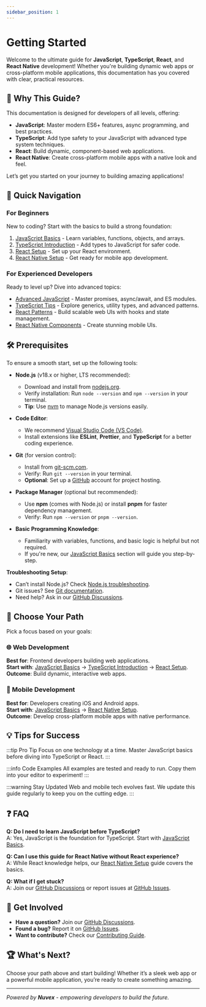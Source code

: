 ```yaml
---
sidebar_position: 1
---
```


# Getting Started

Welcome to the ultimate guide for **JavaScript**, **TypeScript**, **React**, and **React Native** development! Whether you're building dynamic web apps or cross-platform mobile applications, this documentation has you covered with clear, practical resources.

## 🎯 Why This Guide?

This documentation is designed for developers of all levels, offering:

- **JavaScript**: Master modern ES6+ features, async programming, and best practices.
- **TypeScript**: Add type safety to your JavaScript with advanced type system techniques.
- **React**: Build dynamic, component-based web applications.
- **React Native**: Create cross-platform mobile apps with a native look and feel.

Let’s get you started on your journey to building amazing applications!

## 🚀 Quick Navigation

### For Beginners

New to coding? Start with the basics to build a strong foundation:

1. [JavaScript Basics](./Javascript/basics) - Learn variables, functions, objects, and arrays.
2. [TypeScript Introduction](./Typescript/intro) - Add types to JavaScript for safer code.
3. [React Setup](./React/setup) - Set up your React environment.
4. [React Native Setup](./react-native/setup) - Get ready for mobile app development.

### For Experienced Developers

Ready to level up? Dive into advanced topics:

- [Advanced JavaScript](./Javascript/advanced) - Master promises, async/await, and ES modules.
- [TypeScript Tips](./Typescript/tips) - Explore generics, utility types, and advanced patterns.
- [React Patterns](./React/patterns) - Build scalable web UIs with hooks and state management.
- [React Native Components](./react-native/components) - Create stunning mobile UIs.

## 🛠 Prerequisites

To ensure a smooth start, set up the following tools:

- **Node.js** (v18.x or higher, LTS recommended):
  - Download and install from [nodejs.org](https://nodejs.org).
  - Verify installation: Run `node --version` and `npm --version` in your terminal.
  - **Tip**: Use [nvm](https://github.com/nvm-sh/nvm) to manage Node.js versions easily.

- **Code Editor**:
  - We recommend [Visual Studio Code (VS Code)](https://code.visualstudio.com/).
  - Install extensions like **ESLint**, **Prettier**, and **TypeScript** for a better coding experience.

- **Git** (for version control):
  - Install from [git-scm.com](https://git-scm.com/).
  - Verify: Run `git --version` in your terminal.
  - **Optional**: Set up a [GitHub](https://github.com/) account for project hosting.

- **Package Manager** (optional but recommended):
  - Use **npm** (comes with Node.js) or install **pnpm** [](https://pnpm.io/) for faster dependency management.
  - Verify: Run `npm --version` or `pnpm --version`.

- **Basic Programming Knowledge**:
  - Familiarity with variables, functions, and basic logic is helpful but not required.
  - If you're new, our [JavaScript Basics](./Javascript/basics) section will guide you step-by-step.

**Troubleshooting Setup**:

- Can’t install Node.js? Check [Node.js troubleshooting](https://nodejs.org/en/docs/guides/troubleshooting).
- Git issues? See [Git documentation](https://git-scm.com/doc).
- Need help? Ask in our [GitHub Discussions](https://github.com/sammy6378/reference/discussions).

## 📱 Choose Your Path

Pick a focus based on your goals:

### 🌐 Web Development

**Best for**: Frontend developers building web applications.  
**Start with**: [JavaScript Basics](./Javascript/basics) → [TypeScript Introduction](./Typescript/intro) → [React Setup](./React/setup).  
**Outcome**: Build dynamic, interactive web apps.

### 📱 Mobile Development

**Best for**: Developers creating iOS and Android apps.  
**Start with**: [JavaScript Basics](./Javascript/basics) → [React Native Setup](./react-native/setup).  
**Outcome**: Develop cross-platform mobile apps with native performance.

## 💡 Tips for Success

:::tip Pro Tip
Focus on one technology at a time. Master JavaScript basics before diving into TypeScript or React.
:::

:::info Code Examples
All examples are tested and ready to run. Copy them into your editor to experiment!
:::

:::warning Stay Updated
Web and mobile tech evolves fast. We update this guide regularly to keep you on the cutting edge.
:::

## ❓ FAQ

**Q: Do I need to learn JavaScript before TypeScript?**  
A: Yes, JavaScript is the foundation for TypeScript. Start with [JavaScript Basics](./Javascript/basics).

**Q: Can I use this guide for React Native without React experience?**  
A: While React knowledge helps, our [React Native Setup](./react-native/setup) guide covers the basics.

**Q: What if I get stuck?**  
A: Join our [GitHub Discussions](https://github.com/sammy6378/reference/discussions) or report issues at [GitHub Issues](https://github.com/sammy6378/reference/issues).

## 🤝 Get Involved

- **Have a question?** Join our [GitHub Discussions](https://github.com/sammy6378/reference/discussions).
- **Found a bug?** Report it on [GitHub Issues](https://github.com/sammy6378/reference/issues).
- **Want to contribute?** Check our [Contributing Guide](https://github.com/sammy6378/reference/blob/main/CONTRIBUTING.md).

## 🏆 What's Next?

Choose your path above and start building! Whether it’s a sleek web app or a powerful mobile application, you’re ready to create something amazing.

---

*Powered by **Nuvex** - empowering developers to build the future.*
